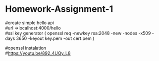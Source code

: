 # Homework-Assignment-1
#create simple hello api  
#url =>localhost:4000/hello  
#ssl key generator ( openssl req -newkey rsa:2048 -new -nodes -x509 -days 3650 -keyout key.pem -out cert.pem )  

#openssl instalation  
#https://youtu.be/892_4UQy_L8  
